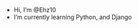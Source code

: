 - Hi, I’m @Ehz10
- I’m currently learning Python, and Django

<!---
Ehz10/Ehz10 is a ✨ special ✨ repository because its `README.md` (this file) appears on your GitHub profile.
You can click the Preview link to take a look at your changes.
--->
